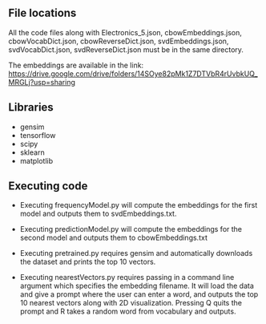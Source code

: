 ## File locations
All the code files along with Electronics_5.json, cbowEmbeddings.json, cbowVocabDict.json, cbowReverseDict.json, svdEmbeddings.json, svdVocabDict.json, svdReverseDict.json must be in the same directory.

The embeddings are available in the link: https://drive.google.com/drive/folders/14SOye82pMk1Z7DTVbR4rUvbkUQ_MRGLj?usp=sharing

## Libraries
- gensim
- tensorflow
- scipy
- sklearn
- matplotlib

## Executing code
- Executing frequencyModel.py will compute the embeddings for the first model and outputs them to svdEmbeddings.txt. 

- Executing predictionModel.py will compute the embeddings for the second model and outputs them to cbowEmbeddings.txt

- Executing pretrained.py requires gensim and automatically downloads the dataset and prints the top 10 vectors.

- Executing nearestVectors.py requires passing in a command line argument which specifies the embedding filename. It will load the data and give a prompt where the user can enter a word, and outputs the top 10 nearest vectors along with 2D visualization. Pressing Q quits the prompt and R takes a random word from vocabulary and outputs.